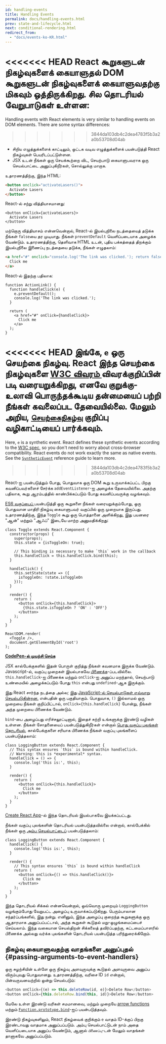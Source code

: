 ```yaml
---
id: handling-events
title: Handling Events
permalink: docs/handling-events.html
prev: state-and-lifecycle.html
next: conditional-rendering.html
redirect_from:
  - "docs/events-ko-KR.html"
---
```


<<<<<<< HEAD
React கூறுகளுடன் நிகழ்வுகளைக் கையாளுதல் DOM கூறுகளுடன் நிகழ்வுகளைக் கையாளுவதற்கு மிகவும் ஒத்திருக்கிறது. சில தொடரியல் வேறுபாடுகள் உள்ளன:
=======
Handling events with React elements is very similar to handling events on DOM elements. There are some syntax differences:
>>>>>>> 3844da103db4c2dea4783f5b3a2a0b53708d04ab

* சிறிய எழுத்துக்களைக் காட்டிலும், ஒட்டக வடிவ எழுத்துக்களைக் பயன்படுத்தி React நிகழ்வுகள் பெயரிடப்பட்டுள்ளன.
* JSX உடன் நீங்கள் ஒரு செயக்கூற்றை விட, செயற்பாடு கையாளுபவராக ஒரு செயல்பாட்டை அனுப்புகிறீர்கள், சொல்லுக்கு மாறாக.

உதாரணத்திற்கு, இந்த HTML: 

```html
<button onclick="activateLasers()">
  Activate Lasers
</button>
```

React-ல் சற்று வித்தியாசமானது:

```js{1}
<button onClick={activateLasers}>
  Activate Lasers
</button>
```

மற்றொரு வித்தியாசம் என்னவென்றால், React-ல் இயல்புநிலை நடத்தையைத் தடுக்க நீங்கள் `false`யை தர முடியாது. நீங்கள் `preventDefault`  வெளிப்படையாக அழைக்க வேண்டும். உதாரணத்திற்கு, தெளிவாக HTML உடன், புதிய பக்கத்தைத் திறக்கும் இயல்புநிலை இணைப்பு நடத்தையை தடுக்க, நீங்கள் எழுதலாம்:

```html
<a href="#" onclick="console.log('The link was clicked.'); return false">
  Click me
</a>
```

React-ல் இதற்கு பதிலாக:

```js{2-5,8}
function ActionLink() {
  function handleClick(e) {
    e.preventDefault();
    console.log('The link was clicked.');
  }

  return (
    <a href="#" onClick={handleClick}>
      Click me
    </a>
  );
}
```

<<<<<<< HEAD
இங்கே, `e` ஒரு செயற்கை நிகழ்வு. React இந்த செயற்கை நிகழ்வுகளை [W3C விவரம் ](https://www.w3.org/TR/DOM-Level-3-Events/) விவரக்குறிப்பின் படி வரையறுக்கிறது, எனவே குறுக்கு-உலாவி பொருந்தக்கூடிய தன்மையைப் பற்றி நீங்கள் கவலைப்பட தேவையில்லை. மேலும் அறிய, [`செயற்கைநிகழ்வு`](/docs/events.html) குறிப்பு வழிகாட்டியைப் பார்க்கவும்.
=======
Here, `e` is a synthetic event. React defines these synthetic events according to the [W3C spec](https://www.w3.org/TR/DOM-Level-3-Events/), so you don't need to worry about cross-browser compatibility. React events do not work exactly the same as native events. See the [`SyntheticEvent`](/docs/events.html) reference guide to learn more.
>>>>>>> 3844da103db4c2dea4783f5b3a2a0b53708d04ab

React-ஐ பயன்படுத்தும் போது, ​​பொதுவாக ஒரு DOM கூறு உருவாக்கப்பட்ட பிறகு கவனிப்பவர்களைச் சேர்க்க `addEventListener`-ஐ அழைக்க தேவையில்லை. அதற்கு பதிலாக, கூறு ஆரம்பத்தில் காண்பிக்கப்படும் போது கவனிப்பவருக்கு வழங்கவும்.

[ES6 வகுப்பைப் ](https://developer.mozilla.org/en/docs/Web/JavaScript/Reference/Classes) பயன்படுத்தி ஒரு கூறுகளை நீங்கள் வரையறுக்கும்போது, ஒரு பொதுவான மாதிரி நிகழ்வு கையாளுபவர் வகுப்பில் ஒரு முறையாக இருப்பது. உதாரணத்திற்கு, இந்த `Toggle` கூறு ஒரு பொத்தானை அளிக்கிறது, இது பயனரை "ஆன்" மற்றும் "ஆஃப்" இடையே மாற்ற அனுமதிக்கிறது: 

```js{6,7,10-14,18}
class Toggle extends React.Component {
  constructor(props) {
    super(props);
    this.state = {isToggleOn: true};

    // This binding is necessary to make `this` work in the callback
    this.handleClick = this.handleClick.bind(this);
  }

  handleClick() {
    this.setState(state => ({
      isToggleOn: !state.isToggleOn
    }));
  }

  render() {
    return (
      <button onClick={this.handleClick}>
        {this.state.isToggleOn ? 'ON' : 'OFF'}
      </button>
    );
  }
}

ReactDOM.render(
  <Toggle />,
  document.getElementById('root')
);
```

[**CodePen-ல் முயற்சி செய்க**](https://codepen.io/gaearon/pen/xEmzGg?editors=0010)

JSX கால்பேக்குகளில் இதன் பொருள் குறித்து நீங்கள் கவனமாக இருக்க வேண்டும். Javascript-ல், வகுப்பு முறைகள் இயல்பாகவே [பிணைக்க](https://developer.mozilla.org/en/docs/Web/JavaScript/Reference/Global_objects/Function/bind)-ப்படவில்லை. `this.handleClick`-ஐ பிணைக்க மற்றும் `onClick`-ஐ அனுப்ப மறந்தால், செயற்பாடு உண்மையில் அழைக்கப்படும் போது `this` என்பது `undefined`-ஆக இருக்கும்.

இது React சார்ந்த நடத்தை அல்ல; இது [JavaScript-ல் செயல்பாடுகள் எவ்வாறு செயல்படுகின்றன.](https://www.smashingmagazine.com/2014/01/understanding-javascript-function-prototype-bind/) என்பதின் ஒரு பகுதியாகும். பொதுவாக, `()` இல்லாமல் ஒரு முறையை நீங்கள் குறிப்பிட்டால், `onClick={this.handleClick}` போன்று, நீங்கள் அந்த முறையை பிணைக்க வேண்டும்.

`bind`-பை அழைப்பது எரிச்சலூட்டினால், இதைச் சுற்றி உங்களுக்கு இரண்டு வழிகள் உள்ளன. நீங்கள் சோதனையைப் பயன்படுத்துகிறீர்கள் என்றால் [பொது வகுப்பு புலங்கள் தொடரியல்](https://babeljs.io/docs/plugins/transform-class-properties/), கால்பேக்குகளை சரியாக பிணைக்க நீங்கள் வகுப்பு புலங்களைப் பயன்படுத்தலாம்:

```js{2-6}
class LoggingButton extends React.Component {
  // This syntax ensures `this` is bound within handleClick.
  // Warning: this is *experimental* syntax.
  handleClick = () => {
    console.log('this is:', this);
  }

  render() {
    return (
      <button onClick={this.handleClick}>
        Click me
      </button>
    );
  }
}
```

[Create React App](https://github.com/facebookincubator/create-react-app)-ல் இந்த தொடரியல் இயல்பாகவே இயக்கப்பட்டது.

நீங்கள் வகுப்பு புலங்களின் தொடரியல் பயன்படுத்தவில்லை என்றால், கால்பேக்கில் நீங்கள் ஒரு [அம்பு செயல்பாட்டைப்](https://developer.mozilla.org/en/docs/Web/JavaScript/Reference/Functions/Arrow_functions) பயன்படுத்தலாம்:

```js{7-9}
class LoggingButton extends React.Component {
  handleClick() {
    console.log('this is:', this);
  }

  render() {
    // This syntax ensures `this` is bound within handleClick
    return (
      <button onClick={() => this.handleClick()}>
        Click me
      </button>
    );
  }
}
```

இந்த தொடரியல் சிக்கல் என்னவென்றால், ஒவ்வொரு முறையும் `LoggingButton` வழங்கும்போது வேறுபட்ட அழைப்பு உருவாக்கப்படுகிறது. பெரும்பாலான சந்தர்ப்பங்களில், இது நன்று. எனினும், இந்த அழைப்பு குறைந்த கூறுகளுக்கு ஒரு ஆதாரமாக அனுப்பப்பட்டால், அந்த கூறுகள் கூடுதல் மறு-ஒழுங்கமைப்பைச் செய்யலாம். இந்த வகையான செயல்திறன் சிக்கலைத் தவிர்ப்பதற்கு, கட்டமைப்பாளரில் பிணைக்க அல்லது வர்க்க புலங்களின் தொடரியல் பயன்படுத்த பரிந்துரைக்கிறோம்.

## நிகழ்வு கையாளுவதற்கு வாதங்களை அனுப்புதல் {#passing-arguments-to-event-handlers}

ஒரு சுழற்சியின் உள்ளே ஒரு நிகழ்வு அளவுருவுக்கு கூடுதல் அளவுருவை அனுப்ப விரும்புவது பொதுவானது. உதாரணத்திற்கு, வரிசை ID `id` என்றால், பின்வருவனவற்றில் ஒன்று செயல்படும்:

```js
<button onClick={(e) => this.deleteRow(id, e)}>Delete Row</button>
<button onClick={this.deleteRow.bind(this, id)}>Delete Row</button>
```

மேலே உள்ள இரண்டு வரிகள் சமமானவை, மற்றும் முறையே [arrow functions](https://developer.mozilla.org/en-US/docs/Web/JavaScript/Reference/Functions/Arrow_functions) மற்றும் [`Function.prototype.bind`](https://developer.mozilla.org/en-US/docs/Web/JavaScript/Reference/Global_objects/Function/bind)-ஐப் பயன்படுத்தவும்.

இரண்டு நிகழ்வுகளிலும், React நிகழ்வைக் குறிக்கும் `e` வாதம் ID-க்குப் பிறகு இரண்டாவது வாதமாக அனுப்பப்படும். அம்பு செயல்பாட்டுடன் நாம் அதை வெளிப்படையாக அனுப்ப வேண்டும், ஆனால் `பிணைப்பு`-டன் மேலும் வாதங்கள் தானாகவே அனுப்பப்படும்.